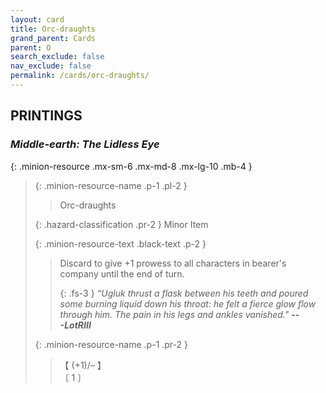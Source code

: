 ```yaml
---
layout: card
title: Orc-draughts
grand_parent: Cards
parent: O
search_exclude: false
nav_exclude: false
permalink: /cards/orc-draughts/
---
```


## PRINTINGS


### _Middle-earth: The Lidless Eye_

{: .minion-resource .mx-sm-6 .mx-md-8 .mx-lg-10 .mb-4 }
> {: .minion-resource-name .p-1 .pl-2 }
> > <div class="hazard-mp"></div>
> > <div class="card-name">Orc-draughts</div>
>
> {: .hazard-classification .pr-2 }
> Minor Item
>
> {: .minion-resource-text .black-text .p-2 }
> > Discard to give +1 prowess to all characters in bearer's company until the end of turn. 
> > 
> > {: .fs-3 } 
> > _“Ugluk thrust a flask between his teeth and poured some burning liquid down his throat: he felt a fierce glow flow through him. The pain in his legs and ankles vanished."_ ***---&#65279;LotRIII*** 
> 
> {: .minion-resource-name .p-1 .pr-2 }
> > <div class="card-shield">【 (+1)/&ndash; 】</div>
> > <div class="card-corruption-white">〔 1 〕</div>
